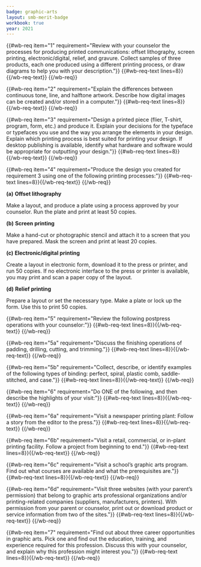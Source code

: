 ```yaml
---
badge: graphic-arts
layout: smb-merit-badge
workbook: true
year: 2021
---
```



{{#wb-req item="1" requirement="Review with your counselor the processes for producing printed communications: offset lithography, screen printing, electronic/digital, relief, and gravure. Collect samples of three products, each one produced using a different printing process, or draw diagrams to help you with your description."}}
{{#wb-req-text lines=8}}{{/wb-req-text}}
{{/wb-req}}

{{#wb-req item="2" requirement="Explain the differences between continuous tone, line, and halftone artwork. Describe how digital images can be created and/or stored in a computer."}}
{{#wb-req-text lines=8}}{{/wb-req-text}}
{{/wb-req}}

{{#wb-req item="3" requirement="Design a printed piece (flier, T-shirt, program, form, etc.) and produce it. Explain your decisions for the typeface or typefaces you use and the way you arrange the elements in your design. Explain which printing process is best suited for printing your design. If desktop publishing is available, identify what hardware and software would be appropriate for outputting your design."}}
{{#wb-req-text lines=8}}{{/wb-req-text}}
{{/wb-req}}

{{#wb-req item="4" requirement="Produce the design you created for requirement 3 using one of the following printing processes:"}}
{{#wb-req-text lines=8}}{{/wb-req-text}}
{{/wb-req}}

**(a)** **Offset lithography**

Make a layout, and produce a plate using a process approved by your counselor. Run the plate and print at least 50 copies.

**(b)** **Screen printing**

Make a hand-cut or photographic stencil and attach it to a screen that you have prepared. Mask the screen and print at least 20 copies.

**(c)** **Electronic/digital printing**

Create a layout in electronic form, download it to the press or printer, and run 50 copies. If no electronic interface to the press or printer is available, you may print and scan a paper copy of the layout.

**(d)** **Relief printing**

Prepare a layout or set the necessary type. Make a plate or lock up the form. Use this to print 50 copies.

{{#wb-req item="5" requirement="Review the following postpress operations with your counselor:"}}
{{#wb-req-text lines=8}}{{/wb-req-text}}
{{/wb-req}}

{{#wb-req item="5a" requirement="Discuss the finishing operations of padding, drilling, cutting, and trimming."}}
{{#wb-req-text lines=8}}{{/wb-req-text}}
{{/wb-req}}

{{#wb-req item="5b" requirement="Collect, describe, or identify examples of the following types of binding: perfect, spiral, plastic comb, saddle-stitched, and case."}}
{{#wb-req-text lines=8}}{{/wb-req-text}}
{{/wb-req}}

{{#wb-req item="6" requirement="Do ONE of the following, and then describe the highlights of your visit:"}}
{{#wb-req-text lines=8}}{{/wb-req-text}}
{{/wb-req}}

{{#wb-req item="6a" requirement="Visit a newspaper printing plant: Follow a story from the editor to the press."}}
{{#wb-req-text lines=8}}{{/wb-req-text}}
{{/wb-req}}

{{#wb-req item="6b" requirement="Visit a retail, commercial, or in-plant printing facility. Follow a project from beginning to end."}}
{{#wb-req-text lines=8}}{{/wb-req-text}}
{{/wb-req}}

{{#wb-req item="6c" requirement="Visit a school’s graphic arts program. Find out what courses are available and what the prerequisites are."}}
{{#wb-req-text lines=8}}{{/wb-req-text}}
{{/wb-req}}

{{#wb-req item="6d" requirement="Visit three websites (with your parent’s permission) that belong to graphic arts professional organizations and/or printing-related companies (suppliers, manufacturers, printers). With permission from your parent or counselor, print out or download product or service information from two of the sites."}}
{{#wb-req-text lines=8}}{{/wb-req-text}}
{{/wb-req}}

{{#wb-req item="7" requirement="Find out about three career opportunities in graphic arts. Pick one and find out the education, training, and experience required for this profession. Discuss this with your counselor, and explain why this profession might interest you."}}
{{#wb-req-text lines=8}}{{/wb-req-text}}
{{/wb-req}}
